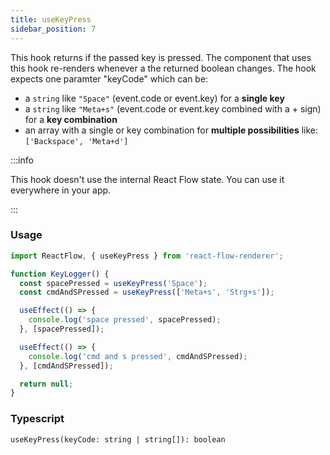 ```yaml
---
title: useKeyPress
sidebar_position: 7
---
```


This hook returns if the passed key is pressed. The component that uses this hook re-renders whenever a the returned boolean changes. The hook expects one paramter "keyCode" which can be:

- a `string` like `"Space"` (event.code or event.key) for a **single key**
- a `string` like `"Meta+s"` (event.code or event.key combined with a + sign) for a **key combination**
- an array with a single or key combination for **multiple possibilities** like: `['Backspace', 'Meta+d']`

:::info

This hook doesn't use the internal React Flow state. You can use it everywhere in your app.

:::

### Usage

```javascript
import ReactFlow, { useKeyPress } from 'react-flow-renderer';

function KeyLogger() {
  const spacePressed = useKeyPress('Space');
  const cmdAndSPressed = useKeyPress(['Meta+s', 'Strg+s']);

  useEffect(() => {
    console.log('space pressed', spacePressed);
  }, [spacePressed]);

  useEffect(() => {
    console.log('cmd and s pressed', cmdAndSPressed);
  }, [cmdAndSPressed]);

  return null;
}
```

### Typescript

`useKeyPress(keyCode: string | string[]): boolean`
